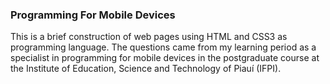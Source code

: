 ### Programming For Mobile Devices

This is a brief construction of web pages using HTML and CSS3 as programming language. The questions came from my learning period as a specialist in programming for mobile devices in the postgraduate course at the Institute of Education, Science and Technology of Piauí (IFPI).
